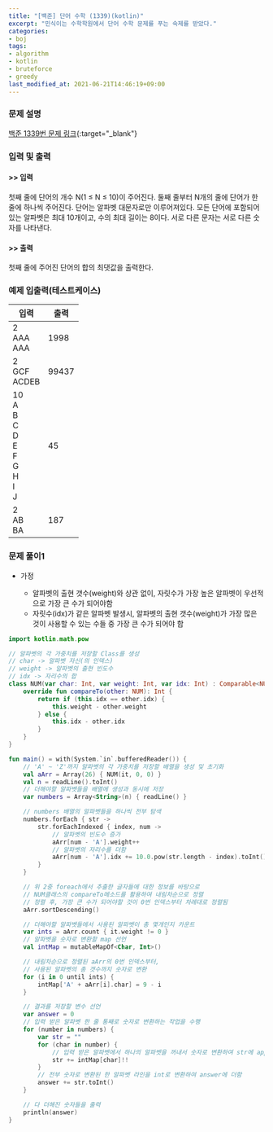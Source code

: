 ```yaml
---
title: "[백준] 단어 수학 (1339)(kotlin)"
excerpt: "민식이는 수학학원에서 단어 수학 문제를 푸는 숙제를 받았다."
categories:
- boj
tags:
- algorithm
- kotlin
- bruteforce
- greedy
last_modified_at: 2021-06-21T14:46:19+09:00
---
```



### 문제 설명
[백준 1339번 문제 링크](https://www.acmicpc.net/problem/1339#description){:target="_blank"}




### 입력 및 출력
#### >> 입력
첫째 줄에 단어의 개수 N(1 ≤ N ≤ 10)이 주어진다. 둘째 줄부터 N개의 줄에 단어가 한 줄에 하나씩 주어진다. 단어는 알파벳 대문자로만 이루어져있다. 모든 단어에 포함되어 있는 알파벳은 최대 10개이고, 수의 최대 길이는 8이다. 서로 다른 문자는 서로 다른 숫자를 나타낸다.



#### >> 출력
첫째 줄에 주어진 단어의 합의 최댓값을 출력한다.





### 예제 입출력(테스트케이스)


|입력|출력|
|-----|------|
|2<br>AAA<br>AAA|1998|
|2<br>GCF<br>ACDEB|99437|
|10<br>A<br>B<br>C<br>D<br>E<br>F<br>G<br>H<br>I<br>J|45|
|2<br>AB<br>BA|187|




### 문제 풀이1

* 가정

    * 알파벳의 출현 갯수(weight)와 상관 없이, 자릿수가 가장 높은 알파벳이 우선적으로 가장 큰 수가 되어야함
    * 자릿수(idx)가 같은 알파벳 발생시, 알파벳의 출현 갯수(weight)가 가장 많은 것이 사용할 수 있는 수들 중 가장 큰 수가 되어야 함


  
```kotlin
import kotlin.math.pow

// 알파벳의 각 가중치를 저장할 Class를 생성
// char -> 알파벳 자신(의 인덱스)
// weight -> 알파벳의 출현 빈도수
// idx -> 자리수의 합
class NUM(var char: Int, var weight: Int, var idx: Int) : Comparable<NUM> {
    override fun compareTo(other: NUM): Int {
        return if (this.idx == other.idx) {
            this.weight - other.weight
        } else {
            this.idx - other.idx
        }
    }
}

fun main() = with(System.`in`.bufferedReader()) {
    // 'A' ~ 'Z'까지 알파벳의 각 가중치를 저장할 배열을 생성 및 초기화
    val aArr = Array(26) { NUM(it, 0, 0) }
    val n = readLine().toInt()
    // 더해야할 알파벳들을 배열에 생성과 동시에 저장
    var numbers = Array<String>(n) { readLine() }

    // numbers 배열의 알파벳들을 하나씩 전부 탐색
    numbers.forEach { str ->
        str.forEachIndexed { index, num ->
            // 알파벳의 빈도수 증가
            aArr[num - 'A'].weight++
            // 알파벳의 자리수를 더함
            aArr[num - 'A'].idx += 10.0.pow(str.length - index).toInt()
        }
    }

    // 위 2중 foreach에서 추출한 글자들에 대한 정보를 바탕으로
    // NUM클래스의 compareTo메소드를 활용하여 내림차순으로 정렬
    // 정렬 후, 가장 큰 수가 되어야할 것이 0번 인덱스부터 차례대로 정렬됨
    aArr.sortDescending()

    // 더해야할 알파벳들에서 사용된 알파벳이 총 몇개인지 카운트
    var ints = aArr.count { it.weight != 0 }
    // 알파벳을 숫자로 변환할 map 선언
    val intMap = mutableMapOf<Char, Int>()

    // 내림차순으로 정렬된 aArr의 0번 인덱스부터,
    // 사용된 알파벳의 총 갯수까지 숫자로 변환
    for (i in 0 until ints) {
        intMap['A' + aArr[i].char] = 9 - i
    }

    // 결과를 저장할 변수 선언
    var answer = 0
    // 입력 받은 알파벳 한 줄 통째로 숫자로 변환하는 작업을 수행
    for (number in numbers) {
        var str = ""
        for (char in number) {
            // 입력 받은 알파벳에서 하나의 알파벳을 꺼내서 숫자로 변환하여 str에 append
            str += intMap[char]!!
        }
        // 전부 숫자로 변환된 한 알파벳 라인을 int로 변환하여 answer에 더함
        answer += str.toInt()
    }

    // 다 더해진 숫자들을 출력
    println(answer)
}
```